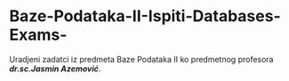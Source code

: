 # Baze-Podataka-II-Ispiti-Databases-Exams-
Uradjeni zadatci iz predmeta Baze Podataka II ko predmetnog profesora
<b><i>dr.sc.Jasmin Azemović</i></b>.

